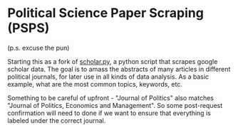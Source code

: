 # Political Science Paper Scraping (PSPS)
(p.s. excuse the pun)

Starting this as a fork of [scholar.py](https://github.com/ckreibich/scholar.py), a python script that scrapes google scholar data.  The goal is to amass the abstracts of many articles in different political journals, for later use in all kinds of data analysis.  As a basic example, what are the most common topics, keywords, etc.

Something to be careful of upfront - "Journal of Politics" also matches "Journal of Politics, Economics and Management".  So some post-request confirmation will need to done if we want to ensure that everything is labeled under the correct journal.
